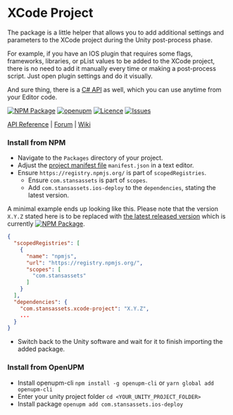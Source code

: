 # XCode Project
The package is a little helper that allows you to add additional settings and parameters to the XCode project during the Unity post-process phase. 

For example, if you have an IOS plugin that requires some flags, frameworks, libraries, or pList values to be added to the XCode project, there is no need to add it manually every time or making a post-process script.  Just open plugin settings and do it visually.

And sure thing, there is a [C# API](https://api.stansassets.com/xcode-project/) as well, which you can use anytime from your Editor code.

[![NPM Package](https://img.shields.io/npm/v/com.stansassets.ios-deploy)](https://www.npmjs.com/package/com.stansassets.xcode-project)
[![openupm](https://img.shields.io/npm/v/com.stansassets.xcode-project?label=openupm&registry_uri=https://package.openupm.com)](https://openupm.com/packages/com.stansassets.xcode-project/)
[![Licence](https://img.shields.io/npm/l/com.stansassets.ios-deploy)](https://github.com/StansAssets/com.stansassets.xcode-project/blob/master/LICENSE)
[![Issues](https://img.shields.io/github/issues/StansAssets/com.stansassets.ios-deploy)](https://github.com/StansAssets/com.stansassets.xcode-project/issues)


[API Reference](https://api.stansassets.com/xcode-project/) | [Forum](https://myforum) | [Wiki](https://github.com/StansAssets/com.stansassets.xcode-project/wiki)

### Install from NPM
* Navigate to the `Packages` directory of your project.
* Adjust the [project manifest file](https://docs.unity3d.com/Manual/upm-manifestPrj.html) `manifest.json` in a text editor.
* Ensure `https://registry.npmjs.org/` is part of `scopedRegistries`.
  * Ensure `com.stansassets` is part of `scopes`.
  * Add `com.stansassets.ios-deploy` to the `dependencies`, stating the latest version.

A minimal example ends up looking like this. Please note that the version `X.Y.Z` stated here is to be replaced with [the latest released version](https://www.npmjs.com/package/com.stansassets.xcode-project) which is currently [![NPM Package](https://img.shields.io/npm/v/com.stansassets.xcode-project)](https://www.npmjs.com/package/com.stansassets.xcode-project).
  ```json
  {
    "scopedRegistries": [
      {
        "name": "npmjs",
        "url": "https://registry.npmjs.org/",
        "scopes": [
          "com.stansassets"
        ]
      }
    ],
    "dependencies": {
      "com.stansassets.xcode-project": "X.Y.Z",
      ...
    }
  }
  ```
* Switch back to the Unity software and wait for it to finish importing the added package.

### Install from OpenUPM
* Install openupm-cli `npm install -g openupm-cli` or `yarn global add openupm-cli`
* Enter your unity project folder `cd <YOUR_UNITY_PROJECT_FOLDER>`
* Install package `openupm add com.stansassets.ios-deploy`

